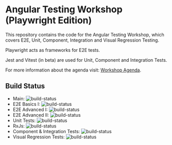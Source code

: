 # Angular Testing Workshop (Playwright Edition)

This repository contains the code for the Angular Testing Workshop, which covers E2E, Unit, Component, Integration and Visual Regression Testing.

Playwright acts as frameworks for E2E tests.

Jest and Vitest (in beta) are used for Unit, Component and Integration Tests.

For more information about the agenda visit: [Workshop Agenda](https://www.angulararchitects.io/en/training/professional-angular-testing-playwright-edition/).

## Build Status

- Main: ![build-status](https://github.com/rainerhahnekamp/eternal/actions/workflows/build.yml/badge.svg?branch=main-testing-playwright) 
- E2E Basics I: ![build-status](https://github.com/rainerhahnekamp/eternal/actions/workflows/build.yml/badge.svg?branch=testing-playwright-01-e2e-basics-solution)
- E2E Advanced I: ![build-status](https://github.com/rainerhahnekamp/eternal/actions/workflows/build.yml/badge.svg?branch=testing-playwright-02a-e2e-advanced-i-solution)
- E2E Advanced II: ![build-status](https://github.com/rainerhahnekamp/eternal/actions/workflows/build.yml/badge.svg?branch=testing-playwright-02b-e2e-advanced-ii-solution)
- Unit Tests: ![build-status](https://github.com/rainerhahnekamp/eternal/actions/workflows/build.yml/badge.svg?branch=testing-playwright-03-unit-tests-async-mock-solution)
- RxJs: ![build-status](https://github.com/rainerhahnekamp/eternal/actions/workflows/build.yml/badge.svg?branch=testing-playwright-04-unit-tests-rxjs-solution)
- Component & Integration Tests: ![build-status](https://github.com/rainerhahnekamp/eternal/actions/workflows/build.yml/badge.svg?branch=testing-playwright-05-component-integration-tests-solution)
- Visual Regression Tests: ![build-status](https://github.com/rainerhahnekamp/eternal/actions/workflows/build.yml/badge.svg?branch=testing-playwright-06-visual-regression-solution)

